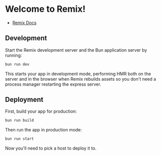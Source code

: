 # Welcome to Remix!

- [Remix Docs](https://remix.run/docs)

## Development

Start the Remix development server and the Bun application server by running:

```sh
bun run dev
```

This starts your app in development mode, performing HMR both on the server and in the browser when Remix rebuilds assets so you don't need a process manager restarting the express server.

## Deployment

First, build your app for production:

```sh
bun run build
```

Then run the app in production mode:

```sh
bun run start
```

Now you'll need to pick a host to deploy it to.

